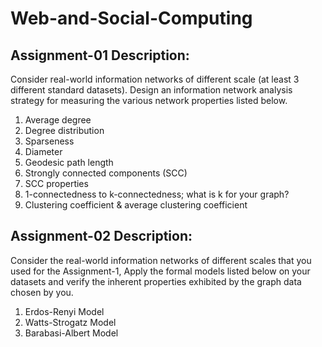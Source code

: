 # Web-and-Social-Computing

## Assignment-01 Description:

Consider real-world information networks of different scale (at least 3 different standard
datasets).
Design an information network analysis strategy for measuring the various network
properties listed below.
1. Average degree
2. Degree distribution
3. Sparseness
4. Diameter
5. Geodesic path length
6. Strongly connected components (SCC)
7. SCC properties
8. 1-connectedness to k-connectedness; what is k for your graph?
9. Clustering coefficient & average clustering coefficient 

## Assignment-02 Description:

Consider the real-world information networks of different scales that you used for the
Assignment-1, Apply the formal models listed below on your datasets and verify the inherent
properties exhibited by the graph data chosen by you.
1. Erdos-Renyi Model
2. Watts-Strogatz Model
3. Barabasi-Albert Model
